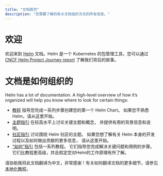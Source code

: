 ```yaml
---
title: "文档首页"
description: "您需要了解的有关文档组织方式的所有信息。"
---
```


# 欢迎

欢迎来到 [Helm](https://helm.sh/) 文档。Helm 是一个 Kubernetes 的包管理工具，您可以通过
[CNCF Helm Project Journey
report](https://www.cncf.io/cncf-helm-project-journey/) 了解我们背后的故事。

# 文档是如何组织的

Helm has a lot of documentation. A high-level overview of how it’s organized
will help you know where to look for certain things:

- [教程](intro) 指导您完成一系列步骤创建您的第一个 Helm Chart。
  如果您不熟悉Helm，请从这里开始。
- [主题指引](topics) 在较高水平上讨论关键主题和概念，
  并提供有用的背景信息和说明。
- [社区指引](community) 讨论围绕 Helm 社区的主题。
  如果您想了解有关 Helm 本身的开发过程以及如何做出贡献的更多信息，
  请从这里开始。
- [“如何”指引](howto) 包括一系列教程。
  它们指导您完成解决关键问题和用例的步骤。
  它们比教程更高级，并且假定您对Helm的工作原理有所了解。

请协助我将此文档翻译为中文，非常感谢！有关如何翻译文档的更多细节，请参见[本地化教程](https://helm.sh/docs/community/localization/)。
